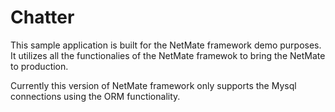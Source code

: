 # Chatter

This sample application is built for the NetMate framework
demo purposes. It utilizes all the functionalies of the
NetMate framewok to bring the NetMate to production.

Currently this version of NetMate framework only 
supports the Mysql connections using the ORM functionality.


